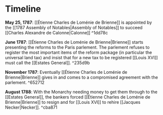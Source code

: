 # Timeline
**May 25, 1787**: [[Étienne Charles de Loménie de Brienne]] is appointed by the [[1787 Assembly of Notables|Assembly of Notables]] to succeed [[Charles Alexandre de Calonne|Calonne]] ^1dd78c

**June 1787**: [[Étienne Charles de Loménie de Brienne|Brienne]] starts presenting the reforms to the Paris parlement. The parlement refuses to register the most important items of the reform package (in particular the universal land tax) and insist that for a new tax to be registered [[Louis XVI]] must call the [[Estates General]]. ^235d9b

**November 1787**: Eventually [[Étienne Charles de Loménie de Brienne|Brienne]] gives in and comes to a compromised agreement with the parlement. ^652712

**August 1788**: With the Monarchy needing money to get them through to the [[Estates General]], the bankers forced [[Étienne Charles de Loménie de Brienne|Brienne]] to resign and for [[Louis XVI]] to rehire [[Jacques Necker|Necker]]. ^cba871